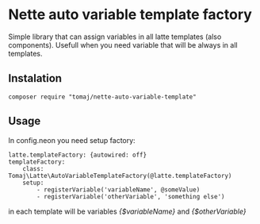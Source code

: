 Nette auto variable template factory
====================================

Simple library that can assign variables in all latte templates (also components). Usefull when you need variable that will be always in all templates.


Instalation
-----------

```
composer require "tomaj/nette-auto-variable-template"
```

Usage
-----

In config.neon you need setup factory:

```
latte.templateFactory: {autowired: off}
templateFactory:
	class: Tomaj\Latte\AutoVariableTemplateFactory(@latte.templateFactory)
	setup:
		- registerVariable('variableName', @someValue)
		- registerVariable('otherVariable', 'something else')
```

in each template will be variables *{$variableName}* and *{$otherVariable}*



